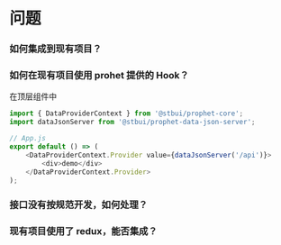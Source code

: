 # 问题

### 如何集成到现有项目？

### 如何在现有项目使用 prohet 提供的 Hook？

在顶层组件中

```js
import { DataProviderContext } from '@stbui/prophet-core';
import dataJsonServer from '@stbui/prophet-data-json-server';

// App.js
export default () => (
    <DataProviderContext.Provider value={dataJsonServer('/api')}>
        <div>demo</div>
    </DataProviderContext.Provider>
);
```

### 接口没有按规范开发，如何处理？

### 现有项目使用了 redux，能否集成？
